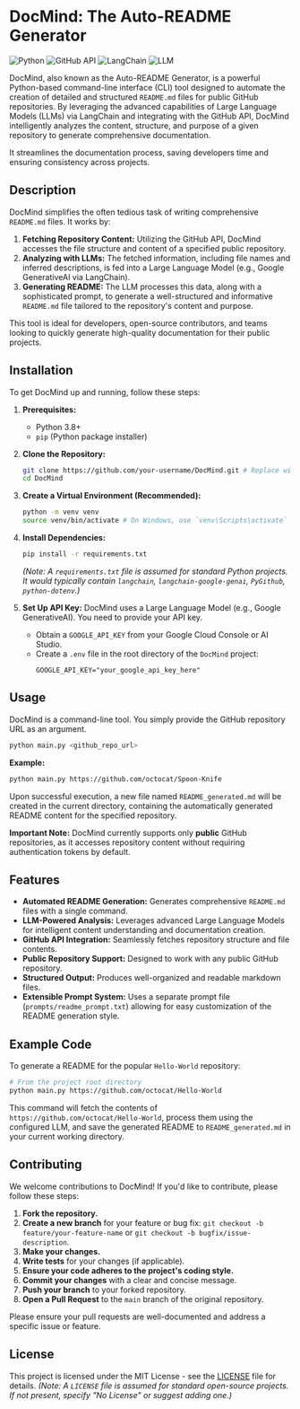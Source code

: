 # DocMind: The Auto-README Generator

![Python](https://img.shields.io/badge/Python-3.x-blue.svg)
![GitHub API](https://img.shields.io/badge/GitHub_API-Integrated-blue.svg)
![LangChain](https://img.shields.io/badge/LangChain-Used-green.svg)
![LLM](https://img.shields.io/badge/LLM-Powered-orange.svg)

DocMind, also known as the Auto-README Generator, is a powerful Python-based command-line interface (CLI) tool designed to automate the creation of detailed and structured `README.md` files for public GitHub repositories. By leveraging the advanced capabilities of Large Language Models (LLMs) via LangChain and integrating with the GitHub API, DocMind intelligently analyzes the content, structure, and purpose of a given repository to generate comprehensive documentation.

It streamlines the documentation process, saving developers time and ensuring consistency across projects.

## Description

DocMind simplifies the often tedious task of writing comprehensive `README.md` files. It works by:

1.  **Fetching Repository Content:** Utilizing the GitHub API, DocMind accesses the file structure and content of a specified public repository.
2.  **Analyzing with LLMs:** The fetched information, including file names and inferred descriptions, is fed into a Large Language Model (e.g., Google GenerativeAI via LangChain).
3.  **Generating README:** The LLM processes this data, along with a sophisticated prompt, to generate a well-structured and informative `README.md` file tailored to the repository's content and purpose.

This tool is ideal for developers, open-source contributors, and teams looking to quickly generate high-quality documentation for their public projects.

## Installation

To get DocMind up and running, follow these steps:

1.  **Prerequisites:**
    *   Python 3.8+
    *   `pip` (Python package installer)

2.  **Clone the Repository:**
    ```bash
    git clone https://github.com/your-username/DocMind.git # Replace with actual repo URL
    cd DocMind
    ```

3.  **Create a Virtual Environment (Recommended):**
    ```bash
    python -m venv venv
    source venv/bin/activate # On Windows, use `venv\Scripts\activate`
    ```

4.  **Install Dependencies:**
    ```bash
    pip install -r requirements.txt
    ```
    *(Note: A `requirements.txt` file is assumed for standard Python projects. It would typically contain `langchain`, `langchain-google-genai`, `PyGithub`, `python-dotenv`.)*

5.  **Set Up API Key:**
    DocMind uses a Large Language Model (e.g., Google GenerativeAI). You need to provide your API key.
    *   Obtain a `GOOGLE_API_KEY` from your Google Cloud Console or AI Studio.
    *   Create a `.env` file in the root directory of the `DocMind` project:
        ```
        GOOGLE_API_KEY="your_google_api_key_here"
        ```

## Usage

DocMind is a command-line tool. You simply provide the GitHub repository URL as an argument.

```bash
python main.py <github_repo_url>
```

**Example:**

```bash
python main.py https://github.com/octocat/Spoon-Knife
```

Upon successful execution, a new file named `README_generated.md` will be created in the current directory, containing the automatically generated README content for the specified repository.

**Important Note:** DocMind currently supports only **public** GitHub repositories, as it accesses repository content without requiring authentication tokens by default.

## Features

*   **Automated README Generation:** Generates comprehensive `README.md` files with a single command.
*   **LLM-Powered Analysis:** Leverages advanced Large Language Models for intelligent content understanding and documentation creation.
*   **GitHub API Integration:** Seamlessly fetches repository structure and file contents.
*   **Public Repository Support:** Designed to work with any public GitHub repository.
*   **Structured Output:** Produces well-organized and readable markdown files.
*   **Extensible Prompt System:** Uses a separate prompt file (`prompts/readme_prompt.txt`) allowing for easy customization of the README generation style.

## Example Code

To generate a README for the popular `Hello-World` repository:

```bash
# From the project root directory
python main.py https://github.com/octocat/Hello-World
```

This command will fetch the contents of `https://github.com/octocat/Hello-World`, process them using the configured LLM, and save the generated README to `README_generated.md` in your current working directory.

## Contributing

We welcome contributions to DocMind! If you'd like to contribute, please follow these steps:

1.  **Fork the repository.**
2.  **Create a new branch** for your feature or bug fix: `git checkout -b feature/your-feature-name` or `git checkout -b bugfix/issue-description`.
3.  **Make your changes.**
4.  **Write tests** for your changes (if applicable).
5.  **Ensure your code adheres to the project's coding style.**
6.  **Commit your changes** with a clear and concise message.
7.  **Push your branch** to your forked repository.
8.  **Open a Pull Request** to the `main` branch of the original repository.

Please ensure your pull requests are well-documented and address a specific issue or feature.

## License

This project is licensed under the MIT License - see the [LICENSE](LICENSE) file for details.
*(Note: A `LICENSE` file is assumed for standard open-source projects. If not present, specify "No License" or suggest adding one.)*
